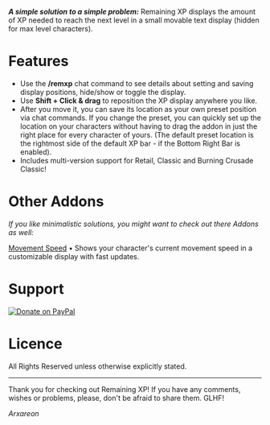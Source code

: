 ***A simple solution to a simple problem:*** Remaining XP displays the amount of XP needed to reach the next level in a small movable text display (hidden for max level characters).

# Features
* Use the **/remxp** chat command to see details about setting and saving display positions, hide/show or toggle the display.
* Use **Shift + Click & drag** to reposition the XP display anywhere you like.
* After you move it, you can save its location as your own preset position via chat commands. If you change the preset, you can quickly set up the location on your characters without having to drag the addon in just the right place for every character of yours. (The default preset location is the rightmost side of the default XP bar - if the Bottom Right Bar is enabled).
* Includes multi-version support for Retail, Classic and Burning Crusade Classic!

# Other Addons
*If you like minimalistic solutions, you might want to check out there Addons as well:*

[Movement Speed](https://bitbucket.org/Arxareon/movement-speed) • Shows your character's current movement speed in a customizable display with fast updates.

# Support
[![Donate on PayPal](https://upload.wikimedia.org/wikipedia/commons/thumb/b/b5/PayPal.svg/124px-PayPal.svg.png)](https://www.paypal.com/donate/?hosted_button_id=Z4FSAFKA5LX98)

# Licence
All Rights Reserved unless otherwise explicitly stated.

- - -
Thank you for checking out Remaining XP!
If you have any comments, wishes or problems, please, don't be afraid to share them. GLHF!

*Arxareon*